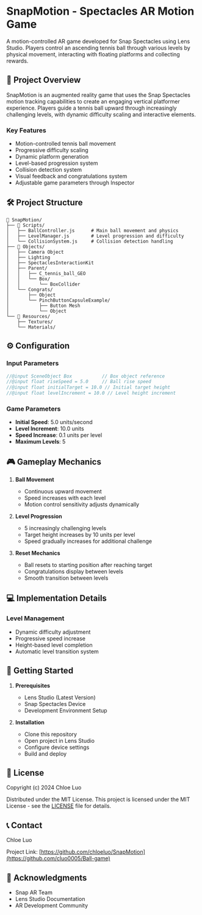 # SnapMotion - Spectacles AR Motion Game

A motion-controlled AR game developed for Snap Spectacles using Lens Studio. Players control an ascending tennis ball through various levels by physical movement, interacting with floating platforms and collecting rewards.

## 📱 Project Overview

SnapMotion is an augmented reality game that uses the Snap Spectacles motion tracking capabilities to create an engaging vertical platformer experience. Players guide a tennis ball upward through increasingly challenging levels, with dynamic difficulty scaling and interactive elements.

### Key Features

- Motion-controlled tennis ball movement
- Progressive difficulty scaling
- Dynamic platform generation
- Level-based progression system
- Collision detection system
- Visual feedback and congratulations system
- Adjustable game parameters through Inspector

## 🛠 Project Structure

```
📂 SnapMotion/
├── 📂 Scripts/
│   ├── BallController.js      # Main ball movement and physics
│   ├── LevelManager.js        # Level progression and difficulty
│   └── CollisionSystem.js     # Collision detection handling
├── 📂 Objects/
│   ├── Camera Object
│   ├── Lighting
│   ├── SpectaclesInteractionKit
│   ├── Parent/
│   │   ├── C_tennis_ball_GEO
│   │   └── Box/
│   │       └── BoxCollider
│   └── Congrats/
│       ├── Object
│       └── PinchButtonCapsuleExample/
│           ├── Button Mesh
│           └── Object
└── 📂 Resources/
    ├── Textures/
    └── Materials/
```

## ⚙️ Configuration

### Input Parameters

```javascript
//@input SceneObject Box           // Box object reference
//@input float riseSpeed = 5.0     // Ball rise speed
//@input float initialTarget = 10.0 // Initial target height
//@input float levelIncrement = 10.0 // Level height increment
```

### Game Parameters

- **Initial Speed**: 5.0 units/second
- **Level Increment**: 10.0 units
- **Speed Increase**: 0.1 units per level
- **Maximum Levels**: 5

## 🎮 Gameplay Mechanics

1. **Ball Movement**
   - Continuous upward movement
   - Speed increases with each level
   - Motion control sensitivity adjusts dynamically

2. **Level Progression**
   - 5 increasingly challenging levels
   - Target height increases by 10 units per level
   - Speed gradually increases for additional challenge

3. **Reset Mechanics**
   - Ball resets to starting position after reaching target
   - Congratulations display between levels
   - Smooth transition between levels

## 💻 Implementation Details

### Level Management
- Dynamic difficulty adjustment
- Progressive speed increase
- Height-based level completion
- Automatic level transition system

## 🚀 Getting Started

1. **Prerequisites**
   - Lens Studio (Latest Version)
   - Snap Spectacles Device
   - Development Environment Setup

2. **Installation**
   - Clone this repository
   - Open project in Lens Studio
   - Configure device settings
   - Build and deploy

## 📄 License

Copyright (c) 2024 Chloe Luo

Distributed under the MIT License. This project is licensed under the MIT License - see the [LICENSE](LICENSE) file for details.

## 📞 Contact

Chloe Luo

Project Link: [https://github.com/chloeluo/SnapMotion](https://github.com/cluo0005/Ball-game)

## 🙏 Acknowledgments

- Snap AR Team
- Lens Studio Documentation
- AR Development Community
